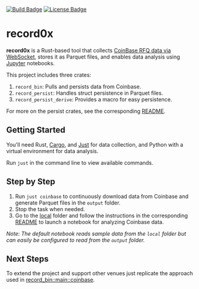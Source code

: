 [![Build Badge]][build] [![License Badge]][license]

[Build Badge]: https://img.shields.io/endpoint.svg?url=https%3A%2F%2Factions-badge.atrox.dev%2Ffran0x%record0x%2Fbadge%3Fref%3Dmain&style=flat&label=build  
[build]: https://actions-badge.atrox.dev/fran0x/record0x/goto?ref=main

[License Badge]: https://img.shields.io/badge/License-MIT-blue.svg  
[license]: LICENSE

# record0x

**record0x** is a Rust-based tool that collects [CoinBase RFQ data via WebSocket](https://docs.cdp.coinbase.com/exchange/docs/websocket-channels#rfq-matches-channel), stores it as Parquet files, and enables data analysis using [Jupyter](https://jupyter.org/) notebooks.

This project includes three crates:
1. `record_bin`: Pulls and persists data from Coinbase.
2. `record_persist`: Handles struct persistence in Parquet files.
3. `record_persist_derive`: Provides a macro for easy persistence.

For more on the persist crates, see the corresponding [README](record_persist/README.md).

## Getting Started

You'll need Rust, [Cargo](https://doc.rust-lang.org/cargo), and [Just](https://github.com/casey/just) for data collection, and Python with a virtual environment for data analysis.

Run `just` in the command line to view available commands.

## Step by Step

1. Run `just coinbase` to continuously download data from Coinbase and generate Parquet files in the `output` folder.
2. Stop the task when needed.
3. Go to the [local](local) folder and follow the instructions in the corresponding [README](local/README.md) to launch a notebook for analyzing Coinbase data.

_Note: The default notebook reads sample data from the `local` folder but can easily be configured to read from the `output` folder._

## Next Steps

To extend the project and support other venues just replicate the approach used in [record_bin::main::coinbase](record_bin/src/main.rs).
